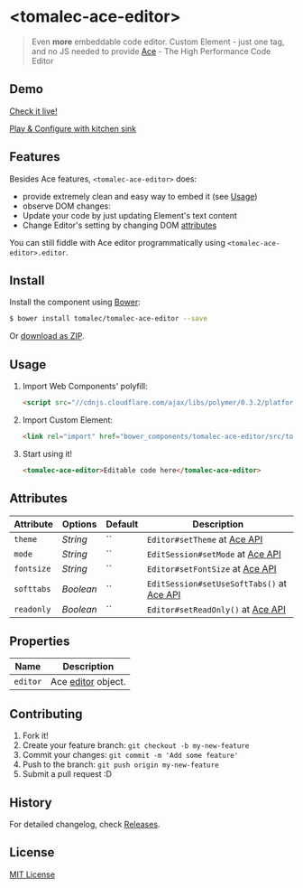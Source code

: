 # &lt;tomalec-ace-editor&gt;

> Even <strong>more</strong> embeddable code editor. 
> Custom Element - just one tag, and no JS needed to provide 
> [Ace](http://ace.c9.io/) - The High Performance Code Editor

## Demo

[Check it live!](http://tomalec.github.io/tomalec-ace-editor)

[Play & Configure with kitchen sink](http://tomalec.github.io/tomalec-ace-editor/kitchen-sink.html)

## Features

Besides Ace features, `<tomalec-ace-editor>` does:

 - provide extremely clean and easy way to embed it (see [Usage](#usage))
 - observe DOM changes:
  - Update your code by just updating Element's text content
  - Change Editor's setting by changing DOM [attributes](#attributes)

You can still fiddle with Ace editor programmatically using `<tomalec-ace-editor>.editor`.


## Install

Install the component using [Bower](http://bower.io/):

```sh
$ bower install tomalec/tomalec-ace-editor --save
```

Or [download as ZIP](https://github.com/tomalec/tomalec-ace-editor/archive/master.zip).

## Usage

1. Import Web Components' polyfill:

    ```html
    <script src="//cdnjs.cloudflare.com/ajax/libs/polymer/0.3.2/platform.js"></script>
    ```

2. Import Custom Element:

    ```html
    <link rel="import" href="bower_components/tomalec-ace-editor/src/tomalec-ace-editor.html">
    ```

3. Start using it!

    ```html
    <tomalec-ace-editor>Editable code here</tomalec-ace-editor>
    ```

## Attributes

Attribute     | Options     | Default      | Description
---           | ---         | ---          | ---
`theme`        | *String*    | ``        | `Editor#setTheme` at [Ace API](http://ace.c9.io/#nav=api&api=editor)
`mode`         | *String*    | ``        | `EditSession#setMode` at [Ace API](http://ace.c9.io/#nav=api&api=edit_session)
`fontsize`     | *String*    | ``        | `Editor#setFontSize` at [Ace API](http://ace.c9.io/#nav=api&api=editor)
`softtabs`    | *Boolean* | `` | `EditSession#setUseSoftTabs()` at [Ace API](http://ace.c9.io/#nav=api&api=edit_session)
`readonly`    | *Boolean* | `` | `Editor#setReadOnly()` at [Ace API](http://ace.c9.io/#nav=api&api=editor)

## Properties

Name        |  Description
---           | ---
`editor`   | Ace [editor](http://ace.c9.io/#nav=api&api=editor) object.

## Contributing

1. Fork it!
2. Create your feature branch: `git checkout -b my-new-feature`
3. Commit your changes: `git commit -m 'Add some feature'`
4. Push to the branch: `git push origin my-new-feature`
5. Submit a pull request :D

## History

For detailed changelog, check [Releases](https://github.com/tomalec/tomalec-ace-editor/releases).

## License

[MIT License](http://opensource.org/licenses/MIT)

